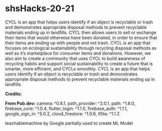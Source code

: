 # shsHacks-20-21


CYCL is an app that helps users identify if an object is recyclable or trash and demonstrates appropriate disposal methods to prevent recyclable materials ending up in landfills. CYCL then allows users to sell or exchange their items that would otherwise have been donated, in order to ensure that their items are ending up with people and not trash. CYCL is an app that focuses on ecological sustainability through recycling disposal methods as well as it’s marketplace for consumer items and donations. However, we also aim to create a community that uses CYCL to build awareness of recycling habits and support social sustainability to create a future that is smarter, more efficient, and CYCLs smoothly.
CYCL is an app that helps users identify if an object is recyclable or trash and demonstrates appropriate disposal methods to prevent recyclable materials ending up in landfills.

**Credits:**

**From Pub.dev:** camera: ^0.8.1, path_provider: ^2.0.1, path: ^1.8.0, firebase_core: ^1.0.4, flutter_login: ^1.1.0, firebase_auth: ^1.1.1, google_sign_in: ^5.0.2, cloud_firestore: ^1.0.6, tflite: ^1.1.2

teachablemachine by Google partially used to create ML Model

